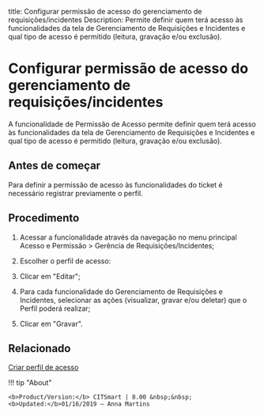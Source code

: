 title: Configurar permissão de acesso do gerenciamento de requisições/incidentes
Description: Permite definir quem terá acesso às funcionalidades da tela de Gerenciamento de Requisições e Incidentes e qual tipo de acesso é permitido (leitura, gravação e/ou exclusão).
# Configurar permissão de acesso do gerenciamento de requisições/incidentes

A funcionalidade de Permissão de Acesso permite definir quem terá acesso às
funcionalidades da tela de Gerenciamento de Requisições e Incidentes e qual tipo
de acesso é permitido (leitura, gravação e/ou exclusão).

Antes de começar
--------------------

Para definir a permissão de acesso às funcionalidades do ticket é necessário
registrar previamente o perfil.

Procedimento
----------------

1.  Acessar a funcionalidade através da navegação no menu principal Acesso e
    Permissão \> Gerência de Requisições/Incidentes;

2.  Escolher o perfil de acesso:

3.  Clicar em "Editar";

4.  Para cada funcionalidade do Gerenciamento de Requisições e Incidentes,
    selecionar as ações (visualizar, gravar e/ou deletar) que o Perfil poderá
    realizar;

5.  Clicar em "Gravar".



Relacionado
-------

[Criar perfil de acesso](/pt-br/citsmart-platform-8/initial-settings/access-settings/profile/create-profile-access.html)


!!! tip "About"

    <b>Product/Version:</b> CITSmart | 8.00 &nbsp;&nbsp;
    <b>Updated:</b>01/16/2019 – Anna Martins
